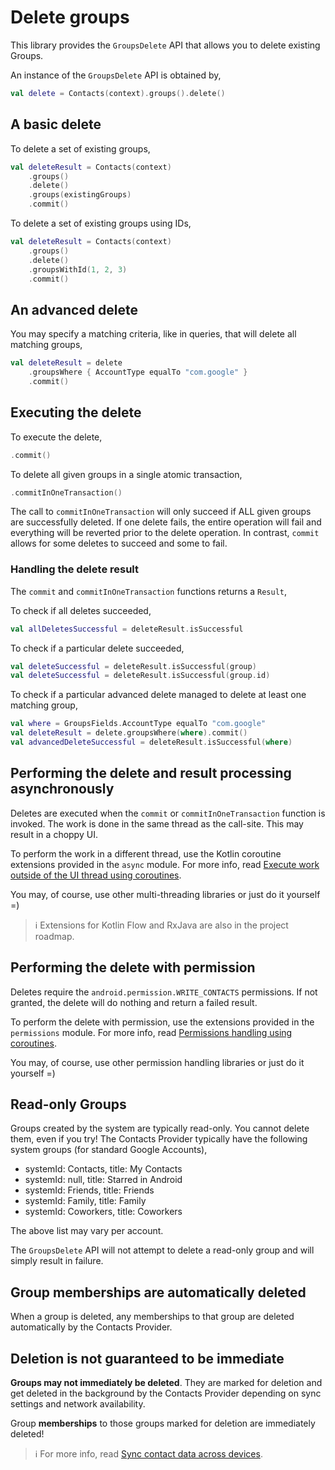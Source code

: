# Delete groups

This library provides the `GroupsDelete` API that allows you to delete existing Groups.

An instance of the `GroupsDelete` API is obtained by,

```kotlin
val delete = Contacts(context).groups().delete()
```

## A basic delete

To delete a set of existing groups,

```kotlin
val deleteResult = Contacts(context)
    .groups()
    .delete()
    .groups(existingGroups)
    .commit()
```

To delete a set of existing groups using IDs,

```kotlin
val deleteResult = Contacts(context)
    .groups()
    .delete()
    .groupsWithId(1, 2, 3)
    .commit()
```

## An advanced delete

You may specify a matching criteria, like in queries, that will delete all matching groups,

```kotlin
val deleteResult = delete
    .groupsWhere { AccountType equalTo "com.google" }
    .commit()
```

## Executing the delete

To execute the delete,

```kotlin
.commit()
```

To delete all given groups in a single atomic transaction,

```kotlin
.commitInOneTransaction()
```

The call to `commitInOneTransaction` will only succeed if ALL given groups are successfully deleted.
If one delete fails, the entire operation will fail and everything will be reverted prior to the
delete operation. In contrast, `commit` allows for some deletes to succeed and some to fail.

### Handling the delete result

The `commit` and `commitInOneTransaction` functions returns a `Result`,

To check if all deletes succeeded,

```kotlin
val allDeletesSuccessful = deleteResult.isSuccessful
```

To check if a particular delete succeeded,

```kotlin
val deleteSuccessful = deleteResult.isSuccessful(group)
val deleteSuccessful = deleteResult.isSuccessful(group.id)
```

To check if a particular advanced delete managed to delete at least one matching group,

```kotlin
val where = GroupsFields.AccountType equalTo "com.google"
val deleteResult = delete.groupsWhere(where).commit()
val advancedDeleteSuccessful = deleteResult.isSuccessful(where)
```

## Performing the delete and result processing asynchronously

Deletes are executed when the `commit` or `commitInOneTransaction` function is invoked. The work is
done in the same thread as the call-site. This may result in a choppy UI.

To perform the work in a different thread, use the Kotlin coroutine extensions provided in the `async` module.
For more info, read [Execute work outside of the UI thread using coroutines](./../async/async-execution-coroutines.md).

You may, of course, use other multi-threading libraries or just do it yourself =)

> ℹ️ Extensions for Kotlin Flow and RxJava are also in the project roadmap.

## Performing the delete with permission

Deletes require the `android.permission.WRITE_CONTACTS` permissions. If not granted, the delete
will do nothing and return a failed result.

To perform the delete with permission, use the extensions provided in the `permissions` module.
For more info, read [Permissions handling using coroutines](./../permissions/permissions-handling-coroutines.md).

You may, of course, use other permission handling libraries or just do it yourself =)

## Read-only Groups

Groups created by the system are typically read-only. You cannot delete them, even if you try! The
Contacts Provider typically have the following system groups (for standard Google Accounts),

- systemId: Contacts, title: My Contacts
- systemId: null, title: Starred in Android
- systemId: Friends, title: Friends
- systemId: Family, title: Family
- systemId: Coworkers, title: Coworkers

The above list may vary per account.

The `GroupsDelete` API will not attempt to delete a read-only group and will simply result in
failure.

## Group memberships are automatically deleted

When a group is deleted, any memberships to that group are deleted automatically by the
Contacts Provider.

## Deletion is not guaranteed to be immediate

**Groups may not immediately be deleted**. They are marked for deletion and get deleted in the 
background by the Contacts Provider depending on sync settings and network availability.

Group **memberships** to those groups marked for deletion are immediately deleted!

> ℹ️ For more info, read [Sync contact data across devices](./../entities/sync-contact-data.md).